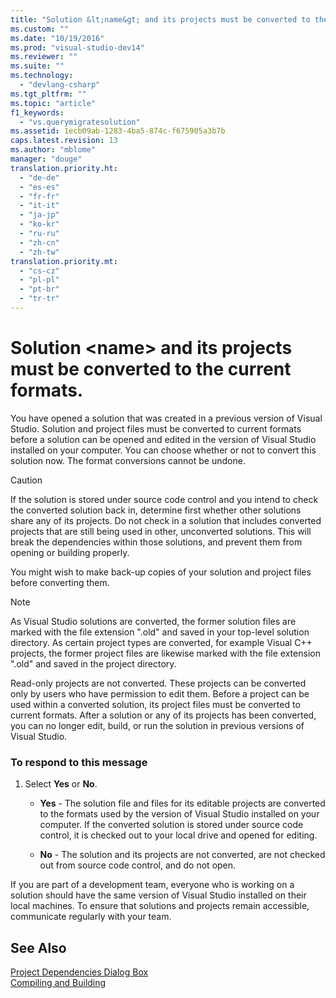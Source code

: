 ```yaml
---
title: "Solution &lt;name&gt; and its projects must be converted to the current formats."
ms.custom: ""
ms.date: "10/19/2016"
ms.prod: "visual-studio-dev14"
ms.reviewer: ""
ms.suite: ""
ms.technology: 
  - "devlang-csharp"
ms.tgt_pltfrm: ""
ms.topic: "article"
f1_keywords: 
  - "vs.querymigratesolution"
ms.assetid: 1ecb09ab-1283-4ba5-874c-f675905a3b7b
caps.latest.revision: 13
ms.author: "mblome"
manager: "douge"
translation.priority.ht: 
  - "de-de"
  - "es-es"
  - "fr-fr"
  - "it-it"
  - "ja-jp"
  - "ko-kr"
  - "ru-ru"
  - "zh-cn"
  - "zh-tw"
translation.priority.mt: 
  - "cs-cz"
  - "pl-pl"
  - "pt-br"
  - "tr-tr"
---
```

# Solution &lt;name&gt; and its projects must be converted to the current formats.
You have opened a solution that was created in a previous version of Visual Studio. Solution and project files must be converted to current formats before a solution can be opened and edited in the version of Visual Studio installed on your computer. You can choose whether or not to convert this solution now. The format conversions cannot be undone.  
  
> [!CAUTION]
>  If the solution is stored under source code control and you intend to check the converted solution back in, determine first whether other solutions share any of its projects. Do not check in a solution that includes converted projects that are still being used in other, unconverted solutions. This will break the dependencies within those solutions, and prevent them from opening or building properly.  
  
 You might wish to make back-up copies of your solution and project files before converting them.  
  
> [!NOTE]
>  As Visual Studio solutions are converted, the former solution files are marked with the file extension ".old" and saved in your top-level solution directory. As certain project types are converted, for example Visual C++ projects, the former project files are likewise marked with the file extension ".old" and saved in the project directory.  
  
 Read-only projects are not converted. These projects can be converted only by users who have permission to edit them. Before a project can be used within a converted solution, its project files must be converted to current formats. After a solution or any of its projects has been converted, you can no longer edit, build, or run the solution in previous versions of Visual Studio.  
  
### To respond to this message  
  
1.  Select **Yes** or **No**.  
  
    -   **Yes** - The solution file and files for its editable projects are converted to the formats used by the version of Visual Studio installed on your computer. If the converted solution is stored under source code control, it is checked out to your local drive and opened for editing.  
  
    -   **No** - The solution and its projects are not converted, are not checked out from source code control, and do not open.  
  
 If you are part of a development team, everyone who is working on a solution should have the same version of Visual Studio installed on their local machines. To ensure that solutions and projects remain accessible, communicate regularly with your team.  
  
## See Also  
 [Project Dependencies Dialog Box](http://msdn.microsoft.com/en-us/d66e48c3-3722-40dd-99b4-53d93cac128e)   
 [Compiling and Building](../ide/compiling-and-building-in-visual-studio.md)